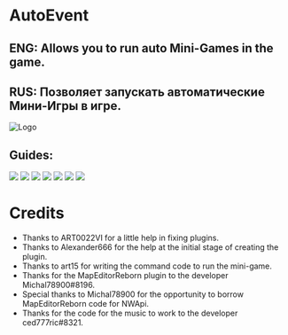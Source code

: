 # AutoEvent
## ENG: Allows you to run auto Mini-Games in the game.
## RUS: Позволяет запускать автоматические Мини-Игры в игре.
![Logo](https://github.com/KoT0XleB/AutoEvent/blob/main/Photos/MiniGames.png?raw=true)
## Guides:
[![](https://github.com/KoT0XleB/AutoEvent/blob/main/Photos/Message.png)](https://github.com/KoT0XleB/AutoEvent-Exiled/blob/main/Docs/Installation.md)
[![](https://github.com/KoT0XleB/AutoEvent/blob/main/Photos/Message1.png)](https://github.com/KoT0XleB/AutoEvent-Exiled/blob/main/Docs/Installation.md)
[![](https://github.com/KoT0XleB/AutoEvent/blob/main/Photos/Message2.png)](https://github.com/KoT0XleB/AutoEvent-Exiled/blob/main/Docs/Commands.md)
[![](https://github.com/KoT0XleB/AutoEvent/blob/main/Photos/Message3.png)](https://github.com/KoT0XleB/AutoEvent-Exiled/blob/main/Docs/Language.md)
[![](https://github.com/KoT0XleB/AutoEvent/blob/main/Photos/Message4.png)](https://github.com/KoT0XleB/AutoEvent-Exiled/blob/main/Docs/Problem.md)
[![](https://github.com/KoT0XleB/AutoEvent/blob/main/Photos/Message5.png)](https://github.com/KoT0XleB/AutoEvent-Exiled/blob/main/Docs/Example.md)
[![](https://github.com/KoT0XleB/AutoEvent/blob/main/Photos/Message5.png)](https://discord.gg/Bu7ZsKsbjP)

# Credits
- Thanks to ART0022VI for a little help in fixing plugins.
- Thanks to Alexander666 for the help at the initial stage of creating the plugin.
- Thanks to art15 for writing the command code to run the mini-game.
- Thanks for the MapEditorReborn plugin to the developer Michal78900#8196.
- Special thanks to Michal78900 for the opportunity to borrow MapEditorReborn code for NWApi.
- Thanks for the code for the music to work to the developer ced777ric#8321.
